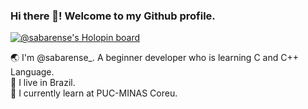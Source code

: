 ### Hi there 👋! Welcome to my Github profile.
[![@sabarense's Holopin board](https://holopin.me/sabarense)](https://holopin.io/@sabarense)

🌏 I'm @sabarense_. A beginner developer who is learning C and C++ Language. <br>
🌵 I live in Brazil. <br>
🏫 I currently learn at PUC-MINAS Coreu.
<!--
**sabarense/sabarense** is a ✨ _special_ ✨ repository because its `README.md` (this file) appears on your GitHub profile.

Here are some ideas to get you started:

- 🔭 I’m currently working on ...
- 🌱 I’m currently learning ...
- 👯 I’m looking to collaborate on ...
- 🤔 I’m looking for help with ...
- 💬 Ask me about ...
- 📫 How to reach me: ...
- 😄 Pronouns: ...
- ⚡ Fun fact: ...
-->
